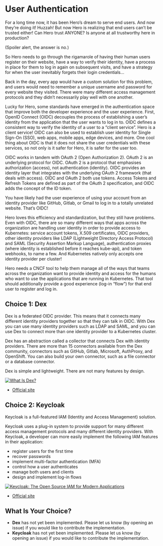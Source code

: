 # User Authentication
 
For a long time now, it has been Hero’s dream to serve end users. And now they’re doing it! Huzzah! But now Hero is realizing that end users can’t be trusted either! Can Hero trust ANYONE? Is anyone at all trustworthy here in production?

(Spoiler alert, the answer is no.)

So Hero needs to go through the rigamarole of having their human users register on their website, have a way to verify their identity, have a process in place for them to log in again on subsequent visits, and have a strategy for when the user inevitably forgets their login credentials… 

Back in the day, every app would have a custom solution for this problem, and users would need to remember a unique username and password for every website they visited. There were many different access management protocols and they didn’t necessarily play well with one another. 

Lucky for Hero, some standards have emerged in the authentication space that improve both the developer experience and the user experience. First, OpenID Connect (OIDC) decouples the process of establishing a user’s identity from the application that the user wants to log in to. OIDC defines a consistent way to verify the identity of a user to a “client service”. Hero is a client service! OIDC can also be used to establish user identity for Single Sign-On (SSO), web apps, mobile apps, edge devices, and more. One cool thing about OIDC is that it does not share the user credentials with these services, so not only is it safer for Hero, it is safer for the user too.

OIDC works in tandem with OAuth 2 (Open Authorization 2). OAuth 2 is an underlying protocol for OIDC. OAuth 2 is a protocol that emphasises authorization (access), not authentication (identity). OIDC provides an identity layer that integrates with the underlying OAuth 2 framework (that deals with access). OIDC and OAuth 2 both use tokens. Access Tokens and Refresh Tokens are defined as part of the OAuth 2 specification, and OIDC adds the concept of the ID token. 

You have likely had the user experience of using your account from an identity provider like GitHub, Gitlab, or Gmail to log in to a totally unrelated website. That’s OIDC!

Hero loves this efficiency and standardization, but they still have problems. Even with OIDC, there are so many different ways that apps across the organization are handling user identity in order to provide access to Kubernetes: service account tokens, X.509 certificates, OIDC providers, other identity providers like LDAP (Lightweight Directory Access Protocol) and SAML (Security Assertion Markup Language), authentication proxies (where identity is established before it reaches kube-api), and token webhooks, to name a few. And Kubernetes natively only accepts one identity provider per cluster!

Hero needs a CNCF tool to help them manage all of the ways that teams across the organization want to provide identity and access for the humans who want to use the applications that are running in Kubernetes. That tool should additionally provide a good experience (log-in “flow”) for that end user to register and log in.

## Choice 1: Dex

Dex is a federated OIDC provider. This means that it connects many different identity providers together so that they can talk in OIDC. With Dex you can use many identity providers such as LDAP and SAML, and you can use Dex to connect more than one identity provider to a Kubernetes cluster. 

Dex has an abstraction called a collector that connects Dex with identity providers. There are more than 15 connectors available from the Dex community, connectors such as GitHub, Gitlab, Microsoft, AuthProxy, and OpenShift. You can also build your own connector, such as a file connector or a database connector.

Dex is simple and lightweight. There are not many features by design. 

[![What Is Dex?](https://img.youtube.com/vi/6SYV9dqwHQY/0.jpg)](https://youtu.be/6SYV9dqwHQY)
* [Official site](https://dexidp.io)

## Choice 2: Keycloak

Keycloak is a full-featured IAM (Identity and Access Management) solution. 

Keycloak uses a plug-in system to provide support for many different access management protocols and many different identity providers. With Keycloak, a developer can more easily implement the following IAM features in their application:
* register users for the first time
* recover passwords
* implement multi-factor authentication (MFA)
* control how a user authenticates
* manage both users and clients
* design and implement log-in flows

[![Keycloak: The Open Source IAM for Modern Applications](https://img.youtube.com/vi/FPPFbKUZkME/0.jpg)](https://youtu.be/FPPFbKUZkME)
* [Official site](https://keycloak.org)

## What Is Your Choice?

* **Dex** has not yet been implemented. Please let us know (by opening an issue) if you would like to contribute the implementation.
* **Keycloak** has not yet been implemented. Please let us know (by opening an issue) if you would like to contribute the implementation.
